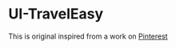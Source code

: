 # UI-TravelEasy
This is original inspired from a work on [Pinterest](https://www.pinterest.com/pin/214061788522185002/)
